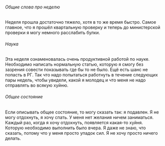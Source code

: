 ###### Общие слова про неделю
Неделя прошла достаточно тяжело, хотя в то же время быстро. Самое главное, что я прошёл квартальную проверку и теперь до министерской проверки я могу немного расслабить булки.
###### Наука
Эта неделя ознаменовалась очень продуктивной работой по науке. Необходимо написать нормальную статью, которую я смогу без зазрения совести показывать где бы то не было.
Ещё есть шанс не попасть в РГ. Так что надо попытаться работнуть в течение следующих пары недель, чтобы увидели, какой я молодец и что меня не надо отправлять во всякую хуйню.
###### Общее состояние
Если описывать общее состояние, то могу сказать так: я подавлен. Я не могу отдохнуть, я хочу спать. У меня нет желания ничем заниматься. Каждый раз, когда я хочу отдохнуть, появляется какая-то хуйня. Которую необходимо выполнить было вчера. 
Я даже не знаю, что сказать, потому что у меня просто упадок сил. Я не хочу просто ничего делать.
